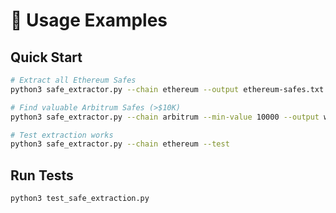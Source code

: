 # 🎯 **Usage Examples**

## **Quick Start**
```bash
# Extract all Ethereum Safes
python3 safe_extractor.py --chain ethereum --output ethereum-safes.txt

# Find valuable Arbitrum Safes (>$10K)
python3 safe_extractor.py --chain arbitrum --min-value 10000 --output whale-safes.txt

# Test extraction works
python3 safe_extractor.py --chain ethereum --test
```

## **Run Tests**
```bash
python3 test_safe_extraction.py
```
